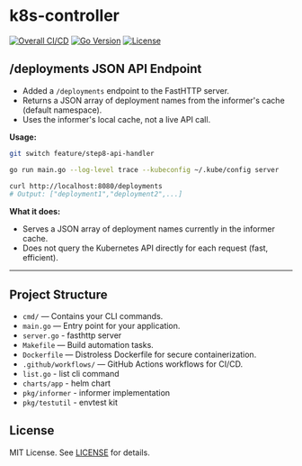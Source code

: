 # k8s-controller

[![Overall CI/CD](https://github.com/sinist3rr/k8s-controller/actions/workflows/ci.yaml/badge.svg?branch=main)](https://github.com/sinist3rr/k8s-controller/actions/workflows/ci.yaml)
[![Go Version](https://img.shields.io/badge/Go-1.24-blue)](https://golang.org/)
[![License](https://img.shields.io/badge/License-MIT-green.svg)](LICENSE)

## /deployments JSON API Endpoint

- Added a `/deployments` endpoint to the FastHTTP server.
- Returns a JSON array of deployment names from the informer's cache (default namespace).
- Uses the informer's local cache, not a live API call.

**Usage:**
```sh
git switch feature/step8-api-handler

go run main.go --log-level trace --kubeconfig ~/.kube/config server

curl http://localhost:8080/deployments
# Output: ["deployment1","deployment2",...]
```

**What it does:**
- Serves a JSON array of deployment names currently in the informer cache.
- Does not query the Kubernetes API directly for each request (fast, efficient).

---
## Project Structure

- `cmd/` — Contains your CLI commands.
- `main.go` — Entry point for your application.
- `server.go` - fasthttp server
- `Makefile` — Build automation tasks.
- `Dockerfile` — Distroless Dockerfile for secure containerization.
- `.github/workflows/` — GitHub Actions workflows for CI/CD.
- `list.go` - list cli command
- `charts/app` - helm chart
- `pkg/informer` - informer implementation
- `pkg/testutil` - envtest kit

## License

MIT License. See [LICENSE](LICENSE) for details.